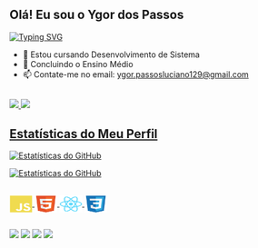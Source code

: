 ## Olá! Eu sou o Ygor dos Passos
[![Typing SVG](https://readme-typing-svg.herokuapp.com/?color=ff91a4&size=35&center=true&vcenter=true&width=1000&lines=Temos+coisas+legais+aqui+:%29;Fique+à+vontade+para+conferir;E+contribuir,+se+assim+desejar)](https://git.io/typing-svg)  

- 🔭 Estou cursando Desenvolvimento de Sistema
- 🌱 Concluindo o Ensino Médio
- 📫 Contate-me no email: ygor.passosluciano129@gmail.com

##

<div >
    <a href="https://github.com/passosygor">
  <img height="165em" src="https://github-readme-stats.vercel.app/api?username=passosygor&show_icons=true&theme=calm_pink&include_all_commits=true&count_private=true"/>
  <img height="165em" src="https://github-readme-stats.vercel.app/api/top-langs/?username=passosygor&layout=compact&langs_count=7&theme=calm_pink"/>
</div>

## Estatísticas do Meu Perfil

![Estatísticas do GitHub](https://github-readme-stats.vercel.app/api?username=passosygoricons=true&theme=dark)

![Estatísticas do GitHub](https://github-readme-stats.vercel.app/api/top-langs/?username=passosygor&layout=pie&langs_count=16&theme=dark)


<div style="display: inline_block"><br>
  <img align="center" alt="Ygor-Js" height="30" width="40" src="https://raw.githubusercontent.com/devicons/devicon/master/icons/javascript/javascript-plain.svg">
  <img align="center" alt="Ygor-HTML" height="30" width="40" src="https://raw.githubusercontent.com/devicons/devicon/master/icons/html5/html5-original.svg">
  <img align="center" alt="Ygor-React" height="30" width="40" src="https://raw.githubusercontent.com/devicons/devicon/master/icons/react/react-original.svg">
  <img align="center" alt="Ygor-CSS" height="30" width="40" src="https://raw.githubusercontent.com/devicons/devicon/master/icons/css3/css3-original.svg">
</div>

##

<div> 
  <a href="https://youtube.com/@7_matheus_77?si=ArnOnlUUvcbIPE5w" target="_blank"><img src="https://img.shields.io/badge/YouTube-FF0000?style=for-the-badge&logo=youtube&logoColor=white" target="_blank"></a>
  <a href="https://www.instagram.com/yygor.2k/" target="_blank"><img src="https://img.shields.io/badge/-Instagram-%23E4405F?style=for-the-badge&logo=instagram&logoColor=white" target="_blank"></a>
  <a href = "mailto:ygor.passosluciano129@gmail.com"><img src="https://img.shields.io/badge/-Gmail-%23333?style=for-the-badge&logo=gmail&logoColor=white" target="_blank"></a>
  <a href="https://www.linkedin.com/in/matheus-mathias-dos-santos-3955a0325/" target="_blank"><img src="https://img.shields.io/badge/-LinkedIn-%230077B5?style=for-the-badge&logo=linkedin&logoColor=white" target="_blank"></a> 
  
</div>
